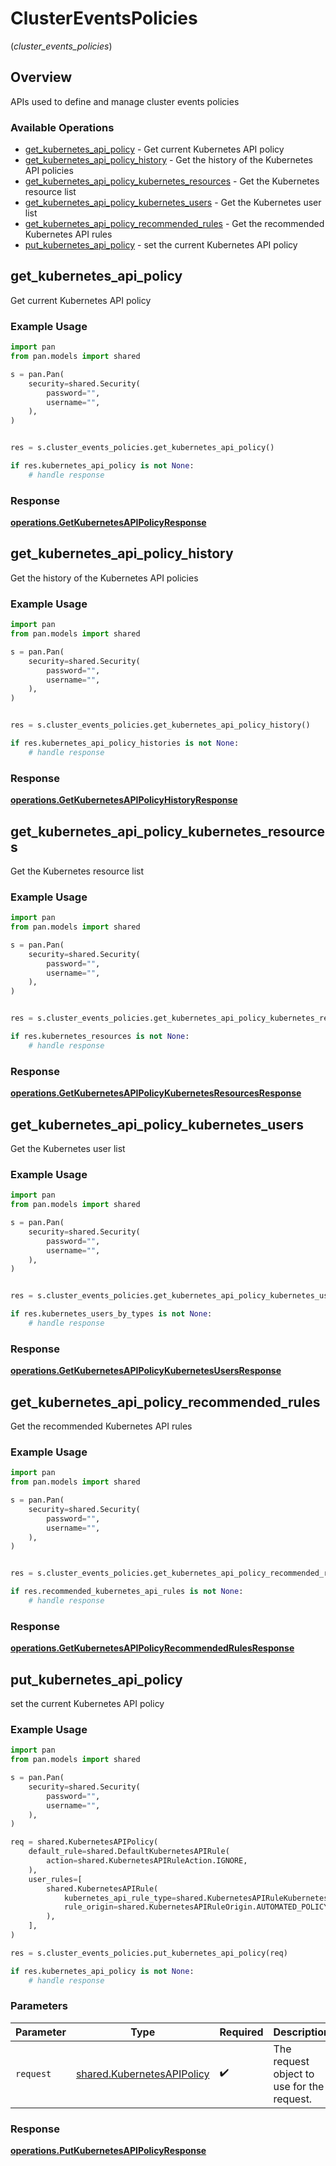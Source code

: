 # ClusterEventsPolicies
(*cluster_events_policies*)

## Overview

APIs used to  define and manage cluster events policies

### Available Operations

* [get_kubernetes_api_policy](#get_kubernetes_api_policy) - Get current Kubernetes API policy
* [get_kubernetes_api_policy_history](#get_kubernetes_api_policy_history) - Get the history of the Kubernetes API policies
* [get_kubernetes_api_policy_kubernetes_resources](#get_kubernetes_api_policy_kubernetes_resources) - Get the Kubernetes resource list
* [get_kubernetes_api_policy_kubernetes_users](#get_kubernetes_api_policy_kubernetes_users) - Get the Kubernetes user list
* [get_kubernetes_api_policy_recommended_rules](#get_kubernetes_api_policy_recommended_rules) - Get the recommended Kubernetes API rules
* [put_kubernetes_api_policy](#put_kubernetes_api_policy) - set the current Kubernetes API policy

## get_kubernetes_api_policy

Get current Kubernetes API policy

### Example Usage

```python
import pan
from pan.models import shared

s = pan.Pan(
    security=shared.Security(
        password="",
        username="",
    ),
)


res = s.cluster_events_policies.get_kubernetes_api_policy()

if res.kubernetes_api_policy is not None:
    # handle response
```


### Response

**[operations.GetKubernetesAPIPolicyResponse](../../models/operations/getkubernetesapipolicyresponse.md)**


## get_kubernetes_api_policy_history

Get the history of the Kubernetes API policies

### Example Usage

```python
import pan
from pan.models import shared

s = pan.Pan(
    security=shared.Security(
        password="",
        username="",
    ),
)


res = s.cluster_events_policies.get_kubernetes_api_policy_history()

if res.kubernetes_api_policy_histories is not None:
    # handle response
```


### Response

**[operations.GetKubernetesAPIPolicyHistoryResponse](../../models/operations/getkubernetesapipolicyhistoryresponse.md)**


## get_kubernetes_api_policy_kubernetes_resources

Get the Kubernetes resource list

### Example Usage

```python
import pan
from pan.models import shared

s = pan.Pan(
    security=shared.Security(
        password="",
        username="",
    ),
)


res = s.cluster_events_policies.get_kubernetes_api_policy_kubernetes_resources()

if res.kubernetes_resources is not None:
    # handle response
```


### Response

**[operations.GetKubernetesAPIPolicyKubernetesResourcesResponse](../../models/operations/getkubernetesapipolicykubernetesresourcesresponse.md)**


## get_kubernetes_api_policy_kubernetes_users

Get the Kubernetes user list

### Example Usage

```python
import pan
from pan.models import shared

s = pan.Pan(
    security=shared.Security(
        password="",
        username="",
    ),
)


res = s.cluster_events_policies.get_kubernetes_api_policy_kubernetes_users()

if res.kubernetes_users_by_types is not None:
    # handle response
```


### Response

**[operations.GetKubernetesAPIPolicyKubernetesUsersResponse](../../models/operations/getkubernetesapipolicykubernetesusersresponse.md)**


## get_kubernetes_api_policy_recommended_rules

Get the recommended Kubernetes API rules

### Example Usage

```python
import pan
from pan.models import shared

s = pan.Pan(
    security=shared.Security(
        password="",
        username="",
    ),
)


res = s.cluster_events_policies.get_kubernetes_api_policy_recommended_rules()

if res.recommended_kubernetes_api_rules is not None:
    # handle response
```


### Response

**[operations.GetKubernetesAPIPolicyRecommendedRulesResponse](../../models/operations/getkubernetesapipolicyrecommendedrulesresponse.md)**


## put_kubernetes_api_policy

set the current Kubernetes API policy

### Example Usage

```python
import pan
from pan.models import shared

s = pan.Pan(
    security=shared.Security(
        password="",
        username="",
    ),
)

req = shared.KubernetesAPIPolicy(
    default_rule=shared.DefaultKubernetesAPIRule(
        action=shared.KubernetesAPIRuleAction.IGNORE,
    ),
    user_rules=[
        shared.KubernetesAPIRule(
            kubernetes_api_rule_type=shared.KubernetesAPIRuleKubernetesAPIRuleType.KUBERNETES_API_RECOMMENDED_RULE,
            rule_origin=shared.KubernetesAPIRuleOrigin.AUTOMATED_POLICY,
        ),
    ],
)

res = s.cluster_events_policies.put_kubernetes_api_policy(req)

if res.kubernetes_api_policy is not None:
    # handle response
```

### Parameters

| Parameter                                                                | Type                                                                     | Required                                                                 | Description                                                              |
| ------------------------------------------------------------------------ | ------------------------------------------------------------------------ | ------------------------------------------------------------------------ | ------------------------------------------------------------------------ |
| `request`                                                                | [shared.KubernetesAPIPolicy](../../models/shared/kubernetesapipolicy.md) | :heavy_check_mark:                                                       | The request object to use for the request.                               |


### Response

**[operations.PutKubernetesAPIPolicyResponse](../../models/operations/putkubernetesapipolicyresponse.md)**

